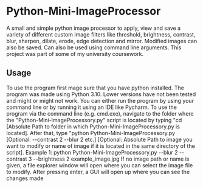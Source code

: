 # Python-Mini-ImageProcessor
A small and simple python image processor to apply, view and save a variety of different custom image filters like threshold, brightness, 
contrast, blur, sharpen, dilate, erode, edge detection and mirror. Modified images can also be saved. Can also be used using command line arguments. 
This project was part of some of my university coursework.

## Usage
To use the program first mage sure that you have python installed. The program was made using Python 3.10. Lower versions have not been tested and might or might not work. 
You can either run the program by using your command line or by running it using an IDE like Pycharm. To use the program via the command line (e.g. cmd.exe), navigate to the 
folder where the "Python-Mini-ImageProcessory.py" script is located by typing "cd [Absolute Path to folder in which Python-Mini-ImageProcessory.py is located]. 
After that, type "python Python-Mini-ImageProcessory.py [Optional: --contrast 2 --blur 2 etc.] [Optional: Absolute Path to image you want to modify or name of image if it
is located in the same directory of the script].
Example 1: python Python-Mini-ImageProcessory.py --blur 2  --contrast 3 --brightness 2 example_image.jpg
If no image path or name is given, a file explorer window will open where you can select the image file to modify.
After pressing enter, a GUI will open up where you can see the changes made 


